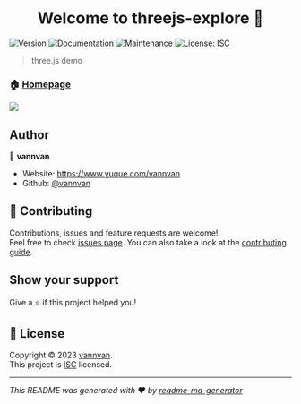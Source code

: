 <h1 align="center">Welcome to threejs-explore 👋</h1>
<p>
  <img alt="Version" src="https://img.shields.io/badge/version-1.0.0-blue.svg?cacheSeconds=2592000" />
  <a href="https://github.com/vannvan/threejs-explore#readme" target="_blank">
    <img alt="Documentation" src="https://img.shields.io/badge/documentation-yes-brightgreen.svg" />
  </a>
  <a href="https://github.com/vannvan/threejs-explore/graphs/commit-activity" target="_blank">
    <img alt="Maintenance" src="https://img.shields.io/badge/Maintained%3F-yes-green.svg" />
  </a>
  <a href="https://github.com/vannvan/threejs-explore/blob/master/LICENSE" target="_blank">
    <img alt="License: ISC" src="https://img.shields.io/github/license/vannvan/threejs-explore" />
  </a>
</p>

> three.js demo

### 🏠 [Homepage](https://github.com/vannvan/threejs-explore#readme)

![](https://p.ipic.vip/1b6fjh.gif)


## Author

👤 **vannvan**

* Website: https://www.yuque.com/vannvan
* Github: [@vannvan](https://github.com/vannvan)

## 🤝 Contributing

Contributions, issues and feature requests are welcome!<br />Feel free to check [issues page](https://github.com/vannvan/threejs-explore/issues). You can also take a look at the [contributing guide](https://github.com/vannvan/threejs-explore/blob/master/CONTRIBUTING.md).

## Show your support

Give a ⭐️ if this project helped you!

## 📝 License

Copyright © 2023 [vannvan](https://github.com/vannvan).<br />
This project is [ISC](https://github.com/vannvan/threejs-explore/blob/master/LICENSE) licensed.

***
_This README was generated with ❤️ by [readme-md-generator](https://github.com/kefranabg/readme-md-generator)_